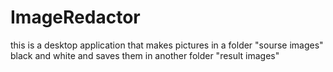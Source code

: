 # ImageRedactor
this is a desktop application that makes pictures in a folder "sourse images" black and white and saves them in another folder "result images"
